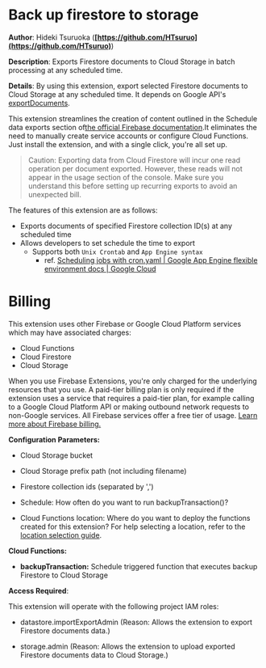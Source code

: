 # Back up firestore to storage

**Author**: Hideki Tsuruoka (**[https://github.com/HTsuruo](https://github.com/HTsuruo)**)

**Description**: Exports Firestore documents to Cloud Storage in batch processing at any scheduled time.

**Details**: By using this extension, export selected Firestore documents to Cloud Storage at any scheduled time. It depends on Google API's [exportDocuments](https://cloud.google.com/firestore/docs/reference/rest/v1/projects.databases/exportDocuments).

This extension streamlines the creation of content outlined in the Schedule data exports section of[the official Firebase documentation](https://firebase.google.com/docs/firestore/solutions/schedule-export).It eliminates the need to manually create service accounts or configure Cloud Functions. Just install the extension, and with a single click, you're all set up.

> Caution: Exporting data from Cloud Firestore will incur one read operation per document exported. However, these reads will not appear in the usage section of the console. Make sure you understand this before setting up recurring exports to avoid an unexpected bill.

The features of this extension are as follows:

- Exports documents of specified Firestore collection ID(s) at any scheduled time
- Allows developers to set schedule the time to export
  - Supports both `Unix Crontab` and `App Engine syntax`
    - ref. [Scheduling jobs with cron.yaml | Google App Engine flexible environment docs | Google Cloud](https://cloud.google.com/appengine/docs/flexible/scheduling-jobs-with-cron-yaml)

# Billing

This extension uses other Firebase or Google Cloud Platform services which may have associated charges:

- Cloud Functions
- Cloud Firestore
- Cloud Storage

When you use Firebase Extensions, you're only charged for the underlying resources that you use. A paid-tier billing plan is only required if the extension uses a service that requires a paid-tier plan, for example calling to a Google Cloud Platform API or making outbound network requests to non-Google services. All Firebase services offer a free tier of usage. [Learn more about Firebase billing.](https://firebase.google.com/pricing)

**Configuration Parameters:**

- Cloud Storage bucket

- Cloud Storage prefix path (not including filename)

- Firestore collection ids (separated by ',')

- Schedule: How often do you want to run backupTransaction()?

- Cloud Functions location: Where do you want to deploy the functions created for this extension? For help selecting a location, refer to the [location selection guide](https://firebase.google.com/docs/functions/locations).

**Cloud Functions:**

- **backupTransaction:** Schedule triggered function that executes backup Firestore to Cloud Storage

**Access Required**:

This extension will operate with the following project IAM roles:

- datastore.importExportAdmin (Reason: Allows the extension to export Firestore documents data.)

- storage.admin (Reason: Allows the extension to upload exported Firestore documents data to Cloud Storage.)
